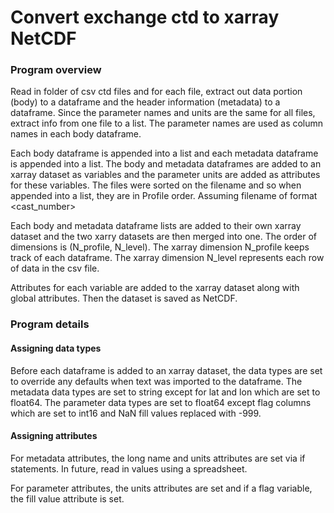 # Convert exchange ctd to xarray NetCDF

### Program overview

Read in folder of csv ctd files and for each file, extract out data portion (body) to a dataframe and the header information (metadata) to a dataframe. Since the parameter names and units are the same for all files, extract info from one file to a list. The parameter names are used as column names in each body dataframe.

Each body dataframe is appended into a list and each metadata dataframe is appended into a list.  The body and metadata dataframes are added to an xarray dataset as variables and the parameter units are added as attributes for these variables. The files were sorted on the filename and so when appended into a list, they are in Profile order. Assuming filename of format <alphanumeric>_<station id>_<cast_number>

Each body and metadata dataframe lists are added to their own xarray dataset and the two xarry datasets are then merged into one. The order of dimensions is (N_profile, N_level). The xarray dimension N_profile keeps track of each dataframe. The xarray dimension N_level represents each row of data in the csv file.

Attributes for each variable are added to the xarray dataset along with global attributes.  Then the dataset is saved as NetCDF.

### Program details

#### Assigning data types

Before each dataframe is added to an xarray dataset, the data types are set to override any defaults when text was imported to the dataframe.  The metadata data types are set to string except for lat and lon which are set to float64.  The parameter data types are set to float64 except flag columns which are set to int16 and NaN fill values replaced with -999.

#### Assigning attributes

For metadata attributes, the long name and units attributes are set via if statements.  In future, read in values using a spreadsheet.  

For parameter attributes, the units attributes are set and if a flag variable, the fill value attribute is set.  

 

